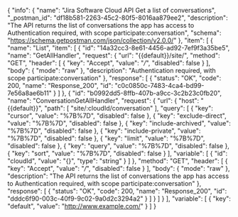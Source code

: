{
  "info": {
    "name": "Jira Software Cloud API Get a list of conversations",
    "_postman_id": "df18b581-2263-45c2-80f5-8016aa879ee2",
    "description": "The API returns the list of conversations the app has access to Authentication required, with scope participate:conversation",
    "schema": "https://schema.getpostman.com/json/collection/v2.0.0/"
  },
  "item": [
    {
      "name": "List",
      "item": [
        {
          "id": "14a32cc3-8e61-4456-ad92-7ef9f3a35be5",
          "name": "GetAllHandler",
          "request": {
            "url": "{{default}}/site/",
            "method": "GET",
            "header": [
              {
                "key": "Accept",
                "value": "*/*",
                "disabled": false
              }
            ],
            "body": {
              "mode": "raw"
            },
            "description": "Authentication required, with scope participate:conversation"
          },
          "response": [
            {
              "status": "OK",
              "code": 200,
              "name": "Response_200",
              "id": "c0c0850c-7483-4ca4-bd99-7e56a8ae6b11"
            }
          ]
        },
        {
          "id": "b0992dd5-8ffb-407b-a9cc-3c2b23c0fb20",
          "name": "ConversationGetAllHandler",
          "request": {
            "url": {
              "host": "{{default}}",
              "path": [
                "site/:cloudId/conversation"
              ],
              "query": [
                {
                  "key": "cursor",
                  "value": "%7B%7D",
                  "disabled": false
                },
                {
                  "key": "exclude-direct",
                  "value": "%7B%7D",
                  "disabled": false
                },
                {
                  "key": "include-archived",
                  "value": "%7B%7D",
                  "disabled": false
                },
                {
                  "key": "include-private",
                  "value": "%7B%7D",
                  "disabled": false
                },
                {
                  "key": "limit",
                  "value": "%7B%7D",
                  "disabled": false
                },
                {
                  "key": "query",
                  "value": "%7B%7D",
                  "disabled": false
                },
                {
                  "key": "sort",
                  "value": "%7B%7D",
                  "disabled": false
                }
              ],
              "variable": [
                {
                  "id": "cloudId",
                  "value": "{}",
                  "type": "string"
                }
              ]
            },
            "method": "GET",
            "header": [
              {
                "key": "Accept",
                "value": "*/*",
                "disabled": false
              }
            ],
            "body": {
              "mode": "raw"
            },
            "description": "The API returns the list of conversations the app has access to Authentication required, with scope participate:conversation"
          },
          "response": [
            {
              "status": "OK",
              "code": 200,
              "name": "Response_200",
              "id": "dddc6f90-003c-40f9-9c02-9a0d2c3294a2"
            }
          ]
        }
      ]
    }
  ],
  "variable": [
    {
      "key": "default",
      "value": "http://www.example.com/"
    }
  ]
}